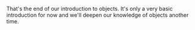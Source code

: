 That's the end of our introduction to objects. It's only a very basic introduction for now and we'll deepen our knowledge of objects another time.